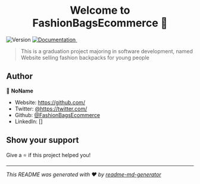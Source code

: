 <h1 align="center">Welcome to FashionBagsEcommerce 👋</h1>
<p>
  <img alt="Version" src="https://img.shields.io/badge/version-1.0Beta-blue.svg?cacheSeconds=2592000" />
  <a href="https://docs.google.com/document/d/1MsaYcgl64x0XWFHMWi9YX1vPV2qRbkI3/edit?usp=drive_link&ouid=105629045724007905232&rtpof=true&sd=true" target="_blank">
    <img alt="Documentation" src="https://img.shields.io/badge/documentation-yes-brightgreen.svg" />
  </a>
  <a href="https://twitter.com/https:\/\/twitter.com\/NguyenCongTuanA" target="_blank">
    <img alt="" src="" />
  </a>
</p>

> This is a graduation project majoring in software development, named Website selling fashion backpacks for young people

## Author

👤 **NoName**

* Website: https://github.com/
* Twitter: [@https:\/\/twitter.com\/](https://twitter.com/https:\/\/twitter.com\/)
* Github: [@FashionBagsEcommerce](https://github.com/FashionBagsEcommerce)
* LinkedIn: []

## Show your support

Give a ⭐️ if this project helped you!

***
_This README was generated with ❤️ by [readme-md-generator](https://github.com/kefranabg/readme-md-generator)_
